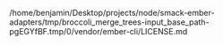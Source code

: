 /home/benjamin/Desktop/projects/node/smack-ember-adapters/tmp/broccoli_merge_trees-input_base_path-pgEGYfBF.tmp/0/vendor/ember-cli/LICENSE.md